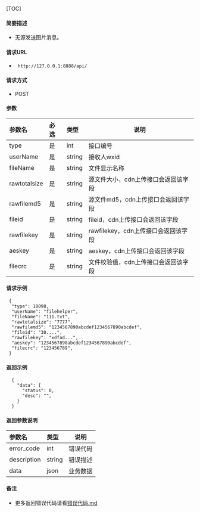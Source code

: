[TOC]

#### 简要描述

- 无源发送图片消息。

#### 请求URL

- ` http://127.0.0.1:8888/api/`

#### 请求方式

- POST

#### 参数

| 参数名          | 必选 | 类型     | 说明                       |   
|:-------------|:---|:-------|--------------------------|   
| type         | 是  | int    | 接口编号                     |   
| userName     | 是  | string | 接收人wxid                  |   
| fileName     | 是  | string | 文件显示名称                   |   
| rawtotalsize | 是  | string | 源文件大小，cdn上传接口会返回该字段      |   
| rawfilemd5   | 是  | string | 源文件md5，cdn上传接口会返回该字段     |   
| fileid       | 是  | string | fileid，cdn上传接口会返回该字段     |   
| rawfilekey   | 是  | string | rawfilekey，cdn上传接口会返回该字段 |   
| aeskey       | 是  | string | aeskey，cdn上传接口会返回该字段     |   
| filecrc      | 是  | string | 文件校验值，cdn上传接口会返回该字段      |   

#### 请求示例

```
 {
  "type": 10098,
  "userName": "filehelper",
  "fileName": "111.txt",
  "rawtotalsize": "7777",
  "rawfilemd5": "1234567890abcdef1234567890abcdef",
  "fileid": "30....",
  "rawfilekey": "xdfad...",
  "aeskey": "1234567890abcdef1234567890abcdef",
  "filecrc": "123456789",
 }

```

#### 返回示例

``` 
  {
    "data": {
      "status": 0,
      "desc": "",
    }
  }
```

#### 返回参数说明

| 参数名         | 类型     | 说明   |   
|:------------|:-------|------|   
| error_code  | int    | 错误代码 |   
| description | string | 错误描述 |   
| data        | json   | 业务数据 |   

#### 备注

- 更多返回错误代码请看[错误代码.md](../错误代码.md)







